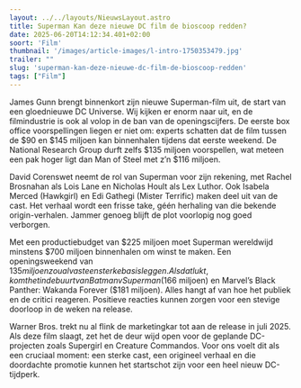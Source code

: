 ```yaml
---
layout: ../../layouts/NieuwsLayout.astro
title: Superman Kan deze nieuwe DC film de bioscoop redden?
date: 2025-06-20T14:12:34.401+02:00
soort: 'Film'
thumbnail: '/images/article-images/l-intro-1750353479.jpg'
trailer: ""
slug: 'superman-kan-deze-nieuwe-dc-film-de-bioscoop-redden'
tags: ["Film"]
---
```


James Gunn brengt binnenkort zijn nieuwe Superman-film uit, de start van een
gloednieuwe DC Universe. Wij kijken er enorm naar uit, en de filmindustrie is
ook al volop in de ban van de openingscijfers. De eerste box office
voorspellingen liegen er niet om: experts schatten dat de film tussen de $90 en
$145 miljoen kan binnenhalen tijdens dat eerste weekend. De National Research
Group durft zelfs $135 miljoen voorspellen, wat meteen een pak hoger ligt dan
Man of Steel met z’n $116 miljoen.

David Corenswet neemt de rol van Superman voor zijn rekening, met Rachel
Brosnahan als Lois Lane en Nicholas Hoult als Lex Luthor. Ook Isabela Merced
(Hawkgirl) en Edi Gathegi (Mister Terrific) maken deel uit van de cast. Het
verhaal wordt een frisse take, géén herhaling van die bekende origin-verhalen.
Jammer genoeg blijft de plot voorlopig nog goed verborgen.

Met een productiebudget van $225 miljoen moet Superman wereldwijd minstens $700
miljoen binnenhalen om winst te maken. Een openingsweekend van $135 miljoen zou
alvast een sterke basis leggen. Als dat lukt, komt het in de buurt van Batman v
Superman ($166 miljoen) en Marvel’s Black Panther: Wakanda Forever ($181
miljoen). Alles hangt af van hoe het publiek en de critici reageren. Positieve
reacties kunnen zorgen voor een stevige doorloop in de weken na release.

Warner Bros. trekt nu al flink de marketingkar tot aan de release in juli 2025.
Als deze film slaagt, zet het de deur wijd open voor de geplande DC-projecten
zoals Supergirl en Creature Commandos. Voor ons voelt dit als een cruciaal
moment: een sterke cast, een origineel verhaal en die doordachte promotie kunnen
het startschot zijn voor een heel nieuw DC-tijdperk.